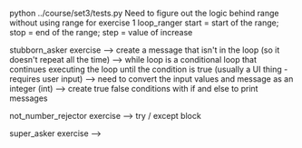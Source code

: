 python ../course/set3/tests.py
Need to figure out the logic behind range without using range for exercise 1 loop_ranger
start = start of the range; stop = end of the range; step = value of increase

stubborn_asker exercise
--> create a message that isn't in the loop (so it doesn't repeat all the time)
--> while loop is a conditional loop that continues executing the loop until the condition is true (usually a UI thing - requires user input)
--> need to convert the input values and message as an integer (int)
--> create true false conditions with if and else to print messages

not_number_rejector exercise
--> try / except block

super_asker exercise
-->

